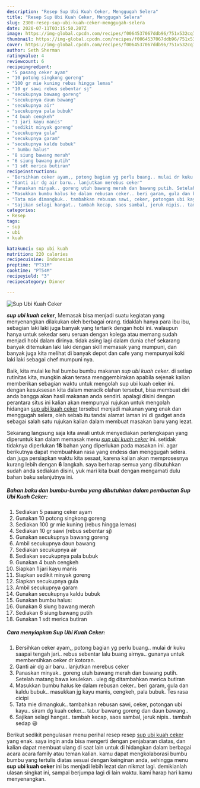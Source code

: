 ```yaml
---
description: "Resep Sup Ubi Kuah Ceker, Menggugah Selera"
title: "Resep Sup Ubi Kuah Ceker, Menggugah Selera"
slug: 2300-resep-sup-ubi-kuah-ceker-menggugah-selera
date: 2020-07-11T03:15:50.207Z
image: https://img-global.cpcdn.com/recipes/f0064537067ddb96/751x532cq70/sup-ubi-kuah-ceker-foto-resep-utama.jpg
thumbnail: https://img-global.cpcdn.com/recipes/f0064537067ddb96/751x532cq70/sup-ubi-kuah-ceker-foto-resep-utama.jpg
cover: https://img-global.cpcdn.com/recipes/f0064537067ddb96/751x532cq70/sup-ubi-kuah-ceker-foto-resep-utama.jpg
author: Seth Sherman
ratingvalue: 4
reviewcount: 6
recipeingredient:
- "5 pasang ceker ayam"
- "10 potong singkong goreng"
- "100 gr mie kuning rebus hingga lemas"
- "10 gr sawi rebus sebentar sj"
- "secukupnya bawang goreng"
- "secukupnya daun bawang"
- "secukupnya air"
- "secukupnya pala bubuk"
- "4 buah cengkeh"
- "1 jari kayu manis"
- "sedikit minyak goreng"
- "secukupnya gula"
- "secukupnya garam"
- "secukupnya kaldu bubuk"
- " bumbu halus"
- "8 siung bawang merah"
- "6 siung bawang putih"
- "1 sdt merica butiran"
recipeinstructions:
- "Bersihkan ceker ayam,, potong bagian yg perlu buang.. mulai dr kuku saapai tengah jari.. rebus sebentar lalu buang airnya.. gunanya untuk membersihkan ceker dr kotoran."
- "Ganti air dg air baru.. lanjutkan merebus ceker"
- "Panaskan minyak.. goreng utuh bawang merah dan bawang putih. Setelah matang bawa keulekan.. uleg dg ditambahkan merica butiran"
- "Masukkan bumbu halus ke dalam rebusan ceker.. beri garam, gula dan kaldu bubuk.. masukkan jg kayu manis, cengkeh, pala bubuk. Tes rasa cicipi"
- "Tata mie dimangkuk.. tambahkan rebusan sawi, ceker, potongan ubi kayu.. siram dg kuah ceker... tabur bawang goreng dan daun bawang.."
- "Sajikan selagi hangat.. tambah kecap, saos sambal, jeruk nipis.. tambah sedap 😃"
categories:
- Resep
tags:
- sup
- ubi
- kuah

katakunci: sup ubi kuah 
nutrition: 220 calories
recipecuisine: Indonesian
preptime: "PT31M"
cooktime: "PT54M"
recipeyield: "3"
recipecategory: Dinner

---
```



![Sup Ubi Kuah Ceker](https://img-global.cpcdn.com/recipes/f0064537067ddb96/751x532cq70/sup-ubi-kuah-ceker-foto-resep-utama.jpg)

<b><i>sup ubi kuah ceker</i></b>, Memasak bisa menjadi suatu kegiatan yang menyenangkan dilakukan oleh berbagai orang. tidaklah hanya para ibu ibu, sebagian laki laki juga banyak yang tertarik dengan hobi ini. walaupun hanya untuk sekedar seru seruan dengan kolega atau memang sudah menjadi hobi dalam dirinya. tidak asing lagi dalam dunia chef sekarang banyak ditemukan laki laki dengan skill memasak yang mumpuni, dan banyak juga kita melihat di banyak depot dan cafe yang mempunyai koki laki laki sebagai chef mumpuni nya.

Baik, kita mulai ke hal bumbu bumbu makanan <i>sup ubi kuah ceker</i>. di setiap rutinitas kita, mungkin akan terasa menggembirakan apabila sejenak kalian memberikan sebagian waktu untuk mengolah sup ubi kuah ceker ini. dengan kesuksesan kita dalam meracik olahan tersebut, bisa membuat diri anda bangga akan hasil makanan anda sendiri. apalagi disini dengan perantara situs ini kalian akan mempunyai rujukan untuk mengolah hidangan <u>sup ubi kuah ceker</u> tersebut menjadi makanan yang enak dan menggugah selera, oleh sebab itu tandai alamat laman ini di gadget anda sebagai salah satu rujukan kalian dalam membuat masakan baru yang lezat.




Sekarang langsung saja kita awali untuk menyediakan perlengkapan yang diperuntuk kan dalam memasak menu <u><i>sup ubi kuah ceker</i></u> ini. setidak tidaknya diperlukan <b>18</b> bahan yang diperlukan pada masakan ini. agar berikutnya dapat membuahkan rasa yang endess dan menggugah selera. dan juga persiapkan waktu kita sesaat, karena kalian akan memprosesnya kurang lebih dengan <b>6</b> langkah. saya berharap semua yang dibutuhkan sudah anda sediakan disini, yuk mari kita buat dengan mengamati dulu bahan baku selanjutnya ini.

<!--inarticleads1-->

##### Bahan baku dan bumbu-bumbu yang dibutuhkan dalam pembuatan Sup Ubi Kuah Ceker:

1. Sediakan 5 pasang ceker ayam
1. Gunakan 10 potong singkong goreng
1. Sediakan 100 gr mie kuning (rebus hingga lemas)
1. Sediakan 10 gr sawi (rebus sebentar sj)
1. Gunakan secukupnya bawang goreng
1. Ambil secukupnya daun bawang
1. Sediakan secukupnya air
1. Sediakan secukupnya pala bubuk
1. Gunakan 4 buah cengkeh
1. Siapkan 1 jari kayu manis
1. Siapkan sedikit minyak goreng
1. Siapkan secukupnya gula
1. Ambil secukupnya garam
1. Gunakan secukupnya kaldu bubuk
1. Gunakan  bumbu halus:
1. Gunakan 8 siung bawang merah
1. Sediakan 6 siung bawang putih
1. Gunakan 1 sdt merica butiran




<!--inarticleads2-->

##### Cara menyiapkan Sup Ubi Kuah Ceker:

1. Bersihkan ceker ayam,, potong bagian yg perlu buang.. mulai dr kuku saapai tengah jari.. rebus sebentar lalu buang airnya.. gunanya untuk membersihkan ceker dr kotoran.
1. Ganti air dg air baru.. lanjutkan merebus ceker
1. Panaskan minyak.. goreng utuh bawang merah dan bawang putih. Setelah matang bawa keulekan.. uleg dg ditambahkan merica butiran
1. Masukkan bumbu halus ke dalam rebusan ceker.. beri garam, gula dan kaldu bubuk.. masukkan jg kayu manis, cengkeh, pala bubuk. Tes rasa cicipi
1. Tata mie dimangkuk.. tambahkan rebusan sawi, ceker, potongan ubi kayu.. siram dg kuah ceker... tabur bawang goreng dan daun bawang..
1. Sajikan selagi hangat.. tambah kecap, saos sambal, jeruk nipis.. tambah sedap 😃




Berikut sedikit pengulasan menu perihal resep resep <u>sup ubi kuah ceker</u> yang enak. saya ingin anda bisa mengerti dengan penjabaran diatas, dan kalian dapat membuat ulang di saat lain untuk di hidangkan dalam berbagai acara acara family atau teman kalian. kamu dapat mengkolaborasi bumbu bumbu yang tertulis diatas sesuai dengan keinginan anda, sehingga menu <b>sup ubi kuah ceker</b> ini bs menjadi lebih lezat dan nikmat lagi. demikianlah ulasan singkat ini, sampai berjumpa lagi di lain waktu. kami harap hari kamu menyenangkan.
